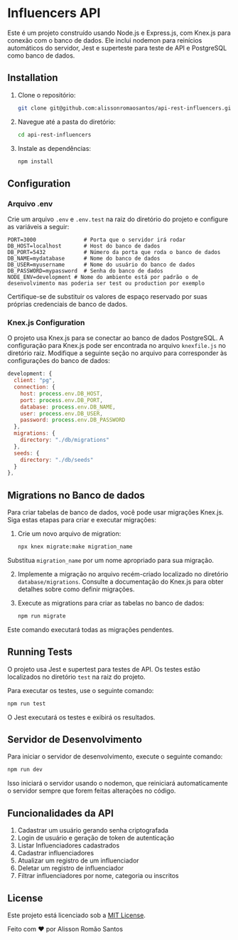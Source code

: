 # Influencers API

Este é um projeto construído usando Node.js e Express.js, com Knex.js para conexão com o banco de dados. Ele inclui nodemon para reinícios automáticos do servidor, Jest e superteste para teste de API e PostgreSQL como banco de dados.

## Installation

1. Clone o repositório:

   ```bash
   git clone git@github.com:alissonromaosantos/api-rest-influencers.git
   ```

2. Navegue até a pasta do diretório:

   ```bash
   cd api-rest-influencers
   ```

3. Instale as dependências:

   ```bash
   npm install
   ```

## Configuration

### Arquivo .env

Crie um arquivo `.env` e `.env.test` na raiz do diretório do projeto e configure as variáveis a seguir:

```plaintext
PORT=3000               # Porta que o servidor irá rodar
DB_HOST=localhost       # Host do banco de dados
DB_PORT=5432            # Número da porta que roda o banco de dados
DB_NAME=mydatabase      # Nome do banco de dados
DB_USER=myusername      # Nome do usuário do banco de dados
DB_PASSWORD=mypassword  # Senha do banco de dados
NODE_ENV=development # Nome do ambiente está por padrão o de desenvolvimento mas poderia ser test ou production por exemplo
```

Certifique-se de substituir os valores de espaço reservado por suas próprias credenciais de banco de dados.

### Knex.js Configuration

O projeto usa Knex.js para se conectar ao banco de dados PostgreSQL. A configuração para Knex.js pode ser encontrada no arquivo `knexfile.js` no diretório raiz. Modifique a seguinte seção no arquivo para corresponder às configurações do banco de dados:

```javascript
development: {
  client: "pg",
  connection: {
    host: process.env.DB_HOST,
    port: process.env.DB_PORT,
    database: process.env.DB_NAME,
    user: process.env.DB_USER,
    password: process.env.DB_PASSWORD
  },
  migrations: {
    directory: "./db/migrations"
  },
  seeds: {
    directory: "./db/seeds"
  }
},
```

## Migrations no Banco de dados

Para criar tabelas de banco de dados, você pode usar migrações Knex.js. Siga estas etapas para criar e executar migrações:

1. Crie um novo arquivo de migration:

   ```bash
   npx knex migrate:make migration_name
   ```

Substitua `migration_name` por um nome apropriado para sua migração.

2. Implemente a migração no arquivo recém-criado localizado no diretório `database/migrations`. Consulte a documentação do Knex.js para obter detalhes sobre como definir migrações.

3. Execute as migrations para criar as tabelas no banco de dados:

   ```bash
   npm run migrate
   ```

Este comando executará todas as migrações pendentes.

## Running Tests

O projeto usa Jest e supertest para testes de API. Os testes estão localizados no diretório `test` na raiz do projeto.

Para executar os testes, use o seguinte comando:

```bash
npm run test
```

O Jest executará os testes e exibirá os resultados.

## Servidor de Desenvolvimento

Para iniciar o servidor de desenvolvimento, execute o seguinte comando:

```bash
npm run dev
```

Isso iniciará o servidor usando o nodemon, que reiniciará automaticamente o servidor sempre que forem feitas alterações no código.

## Funcionalidades da API

1. Cadastrar um usuário gerando senha criptografada
2. Login de usuário e geração de token de autenticação
3. Listar Influenciadores cadastrados
4. Cadastrar influenciadores
5. Atualizar um registro de um influenciador
6. Deletar um registro de influenciador
7. Filtrar influenciadores por nome, categoria ou inscritos

## License

Este projeto está licenciado sob a [MIT License](LICENSE).

Feito com ❤️ por Alisson Romão Santos

